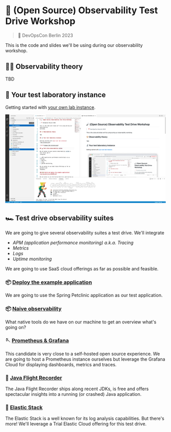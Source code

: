 # 🔎 (Open Source) Observability Test Drive Workshop

> 📍 DevOpsCon Berlin 2023

This is the code and slides we'll be using during our observability
workshop.

## 👴🏻 Observability theory

TBD

## 🔬 Your test laboratory instance

Getting started with [your own lab instance](lab-instance.md).

![alt](images/lab-instance.png)

## 🏎️ Test drive observability suites

We are going to give several observability suites a test drive. We'll
integrate

* _APM (application performance monitoring) a.k.a. Tracing_
* _Metrics_
* _Logs_
* _Uptime monitoring_

We are going to use SaaS cloud offerings as far as possible and
feasible.

### 📦 [Deploy the example application](spring-petclinic/README.md)

We are going to use the Spring Petclinic application as our test
application.

### 📦 [Naive observability](naive-observability/README.md)

What native tools do we have on our machine to get an overview
what's going on?

### 🪡 [Prometheus & Grafana](prometheus-grafana/README.md)

This candidate is very close to a self-hosted open source experience.
We are going to host a Prometheus instance ourselves but leverage the
Grafana Cloud for displaying dashboards, metrics and traces.

### 🛬 [Java Flight Recorder](java-flight-recorder/README.md)

The Java Flight Recorder ships along recent JDKs, is free and
offers spectacular insights into a running (or crashed) Java
application.

### 🦆 [Elastic Stack](elastic/README.md)

The Elastic Stack is a well known for its log analysis capabilities.
But there's more! We'll leverage a Trial Elastic Cloud offering for this
test drive.
